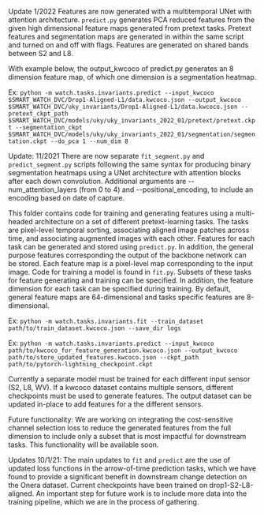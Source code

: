 Update 1/2022
Features are now generated with a multitemporal UNet with attention architecture. `predict.py` generates PCA reduced features from the given high dimensional feature maps generated from pretext tasks. Pretext features and segmentation maps are generated in within the same script and turned on and off with flags. Features are generated on shared bands between S2 and L8.

With example below, the output_kwcoco of predict.py generates an 8 dimension feature map, of which one dimension is a segmentation heatmap.

Ex: `python -m watch.tasks.invariants.predict --input_kwcoco $SMART_WATCH_DVC/Drop1-Aligned-L1/data.kwcoco.json --output_kwcoco $SMART_WATCH_DVC/uky_invariants/Drop1-Aligned-L1/data.kwcoco.json --pretext_ckpt_path $SMART_WATCH_DVC/models/uky/uky_invariants_2022_01/pretext/pretext.ckpt --segmentation_ckpt $SMART_WATCH_DVC/models/uky/uky_invariants_2022_01/segmentation/segmentation.ckpt --do_pca 1 --num_dim 8`

Update: 11/2021
There are now separate `fit_segment.py` and `predict_segment.py` scripts following the same syntax for producing binary segmentation heatmaps using a UNet architecture with attention blocks after each down convolution. Additional arguments are --num_attention_layers (from 0 to 4) and --positional_encoding, to include an encoding based on date of capture.

This folder contains code for training and generating features using a multi-headed architecture on a set of different pretext-learning tasks. The tasks are pixel-level temporal sorting, associating aligned image patches across time, and associating augmented images with each other. Features for each task can be generated and stored using `predict.py`. In addition, the general purpose features corresponding the output of the backbone network can be stored. Each feature map is a pixel-level map corresponding to the input image. Code for training a model is found in `fit.py`. Subsets of these tasks for feature generating and training can be specified. In addition, the feature dimension for each task can be specified during training. By default, general feature maps are 64-dimensional and tasks specific features are 8-dimensional.

Ex: `python -m watch.tasks.invariants.fit --train_dataset path/to/train_dataset.kwcoco.json --save_dir logs`

Ex: `python -m watch.tasks.invariants.predict --input_kwcoco path/to/kwcoco_for_feature_generation.kwcoco.json --output_kwcoco path/to/store_updated_features.kwcoco.json --ckpt_path path/to/pytorch-lightning_checkpoint.ckpt`

Currently a separate model must be trained for each different input sensor (S2, L8, WV). If a kwcoco dataset contains multiple sensors, different checkpoints must be used to generate features. The output dataset can be updated in-place to add features for a the different sensors.

Future functionality: We are working on integrating the cost-sensitive channel selection loss to reduce the generated features from the full dimension to include only a subset that is most impactful for downstream tasks. This functionality will be available soon.

Updates 10/1/21: The main updates to `fit` and `predict` are the use of updated loss functions in the arrow-of-time prediction tasks, which we have found to provide a significant benefit in downstream change detection on the Onera dataset. Current checkpoints have been trained on drop1-S2-L8-aligned. An important step for future work is to include more data into the training pipeline, which we are in the process of gathering.